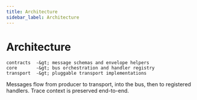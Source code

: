 ```yaml
---
title: Architecture
sidebar_label: Architecture
---
```


# Architecture

```
contracts  -&gt; message schemas and envelope helpers
core       -&gt; bus orchestration and handler registry
transport  -&gt; pluggable transport implementations
```

Messages flow from producer to transport, into the bus, then to registered handlers. Trace context is preserved end-to-end.
